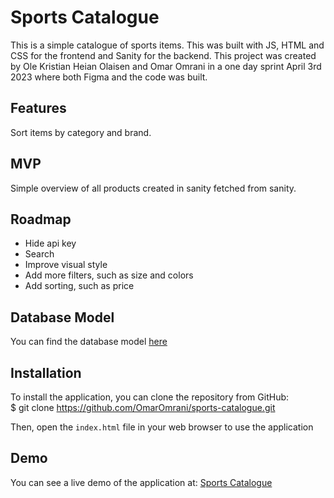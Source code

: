 # Sports Catalogue
This is a simple catalogue of sports items. This was built with JS, HTML and CSS for the frontend and Sanity for the backend. This project was created by Ole Kristian Heian Olaisen and Omar Omrani in a one day sprint April 3rd 2023 where both Figma and the code was built.


## Features 
Sort items by category and brand.

## MVP 
Simple overview of all products created in sanity fetched from sanity.

## Roadmap 
- Hide api key 
- Search 
- Improve visual style 
- Add more filters, such as size and colors
- Add sorting, such as price

## Database Model
You can find the database model [here](https://dbdiagram.io/d/642a8fad5758ac5f17263c5e)

## Installation

To install the application, you can clone the repository from GitHub:<br> 
$ git clone https://github.com/OmarOmrani/sports-catalogue.git

Then, open the `index.html` file in your web browser to use the application

## Demo

You can see a live demo of the application at: [Sports Catalogue](https://sports-catalogue.netlify.app/)
